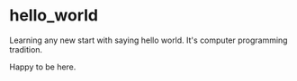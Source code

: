 # hello_world
Learning any new start with saying hello world. It's computer programming tradition.
 
Happy to be here. 
